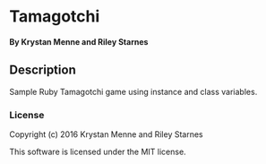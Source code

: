 # Tamagotchi

#### By Krystan Menne and Riley Starnes

## Description
Sample Ruby Tamagotchi game using instance and class variables.

### License

Copyright (c) 2016 Krystan Menne and Riley Starnes

This software is licensed under the MIT license.
